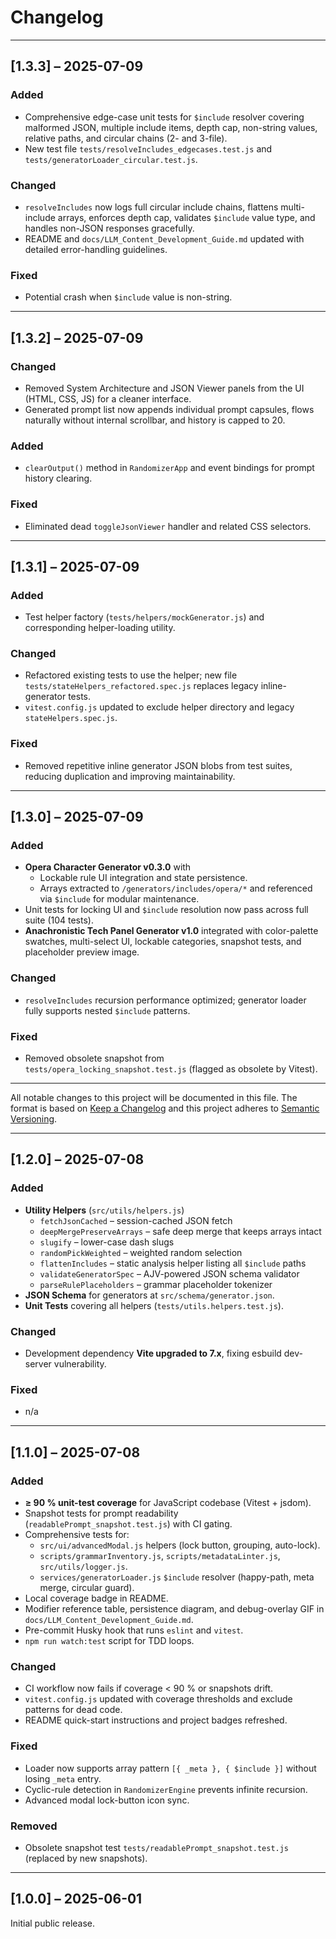 # Changelog

---

## [1.3.3] – 2025-07-09

### Added
- Comprehensive edge-case unit tests for `$include` resolver covering malformed JSON, multiple include items, depth cap, non-string values, relative paths, and circular chains (2- and 3-file).
- New test file `tests/resolveIncludes_edgecases.test.js` and `tests/generatorLoader_circular.test.js`.

### Changed
- `resolveIncludes` now logs full circular include chains, flattens multi-include arrays, enforces depth cap, validates `$include` value type, and handles non-JSON responses gracefully.
- README and `docs/LLM_Content_Development_Guide.md` updated with detailed error-handling guidelines.

### Fixed
- Potential crash when `$include` value is non-string.

---

## [1.3.2] – 2025-07-09

### Changed
- Removed System Architecture and JSON Viewer panels from the UI (HTML, CSS, JS) for a cleaner interface.
- Generated prompt list now appends individual prompt capsules, flows naturally without internal scrollbar, and history is capped to 20.

### Added
- `clearOutput()` method in `RandomizerApp` and event bindings for prompt history clearing.

### Fixed
- Eliminated dead `toggleJsonViewer` handler and related CSS selectors.

---

## [1.3.1] – 2025-07-09

### Added
- Test helper factory (`tests/helpers/mockGenerator.js`) and corresponding helper-loading utility.

### Changed
- Refactored existing tests to use the helper; new file `tests/stateHelpers_refactored.spec.js` replaces legacy inline-generator tests.
- `vitest.config.js` updated to exclude helper directory and legacy `stateHelpers.spec.js`.

### Fixed
- Removed repetitive inline generator JSON blobs from test suites, reducing duplication and improving maintainability.

---

## [1.3.0] – 2025-07-09

### Added
- **Opera Character Generator v0.3.0** with
  - Lockable rule UI integration and state persistence.
  - Arrays extracted to `/generators/includes/opera/*` and referenced via `$include` for modular maintenance.
- Unit tests for locking UI and `$include` resolution now pass across full suite (104 tests).
- **Anachronistic Tech Panel Generator v1.0** integrated with color-palette swatches, multi-select UI, lockable categories, snapshot tests, and placeholder preview image.

### Changed
- `resolveIncludes` recursion performance optimized; generator loader fully supports nested `$include` patterns.

### Fixed
- Removed obsolete snapshot from `tests/opera_locking_snapshot.test.js` (flagged as obsolete by Vitest).

---

All notable changes to this project will be documented in this file. The format is based on [Keep a Changelog](https://keepachangelog.com/en/1.1.0/) and this project adheres to [Semantic Versioning](https://semver.org/spec/v2.0.0.html).

---

## [1.2.0] – 2025-07-08

### Added
- **Utility Helpers** (`src/utils/helpers.js`)
  - `fetchJsonCached` – session-cached JSON fetch
  - `deepMergePreserveArrays` – safe deep merge that keeps arrays intact
  - `slugify` – lower-case dash slugs
  - `randomPickWeighted` – weighted random selection
  - `flattenIncludes` – static analysis helper listing all `$include` paths
  - `validateGeneratorSpec` – AJV-powered JSON schema validator
  - `parseRulePlaceholders` – grammar placeholder tokenizer
- **JSON Schema** for generators at `src/schema/generator.json`.
- **Unit Tests** covering all helpers (`tests/utils.helpers.test.js`).

### Changed
- Development dependency **Vite upgraded to 7.x**, fixing esbuild dev-server vulnerability.

### Fixed
- n/a

---

## [1.1.0] – 2025-07-08

### Added
- **≥ 90 % unit-test coverage** for JavaScript codebase (Vitest + jsdom).
- Snapshot tests for prompt readability (`readablePrompt_snapshot.test.js`) with CI gating.
- Comprehensive tests for:
  - `src/ui/advancedModal.js` helpers (lock button, grouping, auto-lock).
  - `scripts/grammarInventory.js`, `scripts/metadataLinter.js`, `src/utils/logger.js`.
  - `services/generatorLoader.js` `$include` resolver (happy-path, meta merge, circular guard).
- Local coverage badge in README.
- Modifier reference table, persistence diagram, and debug-overlay GIF in `docs/LLM_Content_Development_Guide.md`.
- Pre-commit Husky hook that runs `eslint` and `vitest`.
- `npm run watch:test` script for TDD loops.

### Changed
- CI workflow now fails if coverage < 90 % or snapshots drift.
- `vitest.config.js` updated with coverage thresholds and exclude patterns for dead code.
- README quick-start instructions and project badges refreshed.

### Fixed
- Loader now supports array pattern `[{ _meta }, { $include }]` without losing `_meta` entry.
- Cyclic-rule detection in `RandomizerEngine` prevents infinite recursion.
- Advanced modal lock-button icon sync.

### Removed
- Obsolete snapshot test `tests/readablePrompt_snapshot.test.js` (replaced by new snapshots).

---

## [1.0.0] – 2025-06-01
Initial public release.
